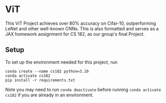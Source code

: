 # ViT
This ViT Project achieves over 80% accuracy on Cifar-10, outperforming LeNet and other well-known CNNs. This is also formatted and serves as a JAX homework assignment for CS 182, as our group's final Project.

## Setup

To set up the environment needed for this project, run
``` 
conda create --name cs182 python=3.10
conda activate cs182
pip install -r requirements.txt
```

Note you may need to run `conda deactivate` before running `conda activate cs182` if you are already in an environment.
